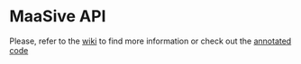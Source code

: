 # MaaSive API

Please, refer to the [wiki](https://github.com/elc/maasive-api/wiki) to find more information or check out the [annotated code](http://elc.github.com/maasive-api/)
